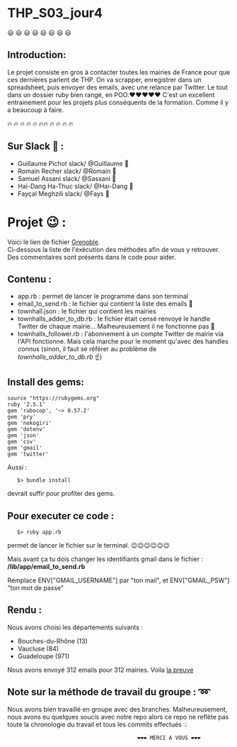 # THP_S03_jour4

:smiley: :smiley: :smiley: :smiley: :smiley: :smiley: :smiley: :smiley: 

## Introduction:

Le projet consiste en gros à contacter toutes les mairies de France pour que ces dernières parlent de THP. On va scrapper, enregistrer dans un spreadsheet, puis envoyer des emails, avec une relance par Twitter. Le tout dans un dossier ruby bien rangé, en POO.❤️❤️❤️❤️❤️
C'est un excellent entrainement pour les projets plus conséquents de la formation. Comme il y a beaucoup à faire.

:fire: :fire: :fire: :fire: :fire: :fire::fire: :fire: :fire: :fire: :fire:

## Sur Slack :tea: :

* Guillaume Pichot   slack/  @Guillaume :tropical_fish:
* Romain Recher     slack/  @Romain :whale2:
* Samuel Assani   slack/  @Sassani :tiger2:
* Hai-Dang Ha-Thuc  slack/  @Hai-Dang :leopard:
* Fayçal Meghzili   slack/  @Fays :dolphin:

                   
                    
# Projet :wink: :
Voici le lien de fichier  [Grenoble](https://github.com/RomainRec/Jour4Semaine3).  
Ci-dessous la liste de l'éxécution des méthodes afin de vous y retrouver.  
Des commentaires sont présents dans le code pour aider.  


## Contenu :
*  app.rb :    permet de lancer le programme dans son terminal
*  email_to_send.rb :   le fichier qui contient la liste des emails :email:
*  townhall.json  :  le fichier qui contient les mairies
*  townhalls_adder_to_db.rb : le fichier était censé renvoyé le handle Twitter de chaque mairie... Malheureusement il ne fonctionne pas :grimacing:
*  townhalls_follower.rb : l'abonnement à un compte Twitter de mairie via l'API fonctionne. Mais cela marche pour le moment qu'avec des handles connus (sinon, il faut se référer au problème de *townhalls_adder_to_db.rb* :point_up:)

## Install des gems:

```
source "https://rubygems.org"
ruby '2.5.1'
gem 'rubocop', '~> 0.57.2'
gem 'pry'
gem 'nokogiri'
gem 'dotenv'
gem 'json'
gem 'csv'
gem 'gmail'
gem 'twitter'
```


Aussi :
```
   $> bundle install
```

devrait suffir pour profiter des gems.

## Pour executer ce code :

```
   $> ruby app.rb
```

permet de lancer le fichier sur le terminal.
:wink::wink::wink::wink::wink::wink:

Mais avant ça tu dois changer les identifiants gmail dans le fichier : 
**/lib/app/email_to_send.rb**

Remplace ENV["GMAIL_USERNAME"] par "ton mail", et ENV["GMAIL_PSW"] "ton mot de passe"

## Rendu :
Nous avons choisi les départements suivants :
* Bouches-du-Rhône (13)
* Vaucluse (84)
* Guadeloupe (971)  

Nous avons envoyé 312 emails pour 312 mairies. Voila [la preuve](https://files.slack.com/files-pri/T3W8B88JW-FDGMC32HX/screen_shot_2018-10-18_at_18.46.50.png)

## Note sur la méthode de travail du groupe : :loop:
Nous avons bien travaillé en groupe avec des branches.
Malheureusement, nous avons eu quelques soucis avec notre repo alors ce repo ne reflète pas toute la chronologie du travail et tous les commits effectués :bulb:


                                             ❤️❤️❤️ MERCI A VOUS ❤️❤️❤️
